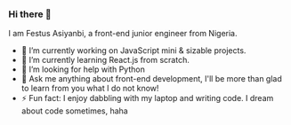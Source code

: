 ### Hi there 👋

I am Festus Asiyanbi, a front-end junior engineer from Nigeria.

- 🔭 I’m currently working on JavaScript mini & sizable projects.
- 🌱 I’m currently learning React.js from scratch.
- 🤔 I’m looking for help with Python
- 💬 Ask me anything about front-end development, I'll be more than glad to learn from you what I do not know!
- ⚡ Fun fact: I enjoy dabbling with my laptop and writing code. I dream about code sometimes, haha

